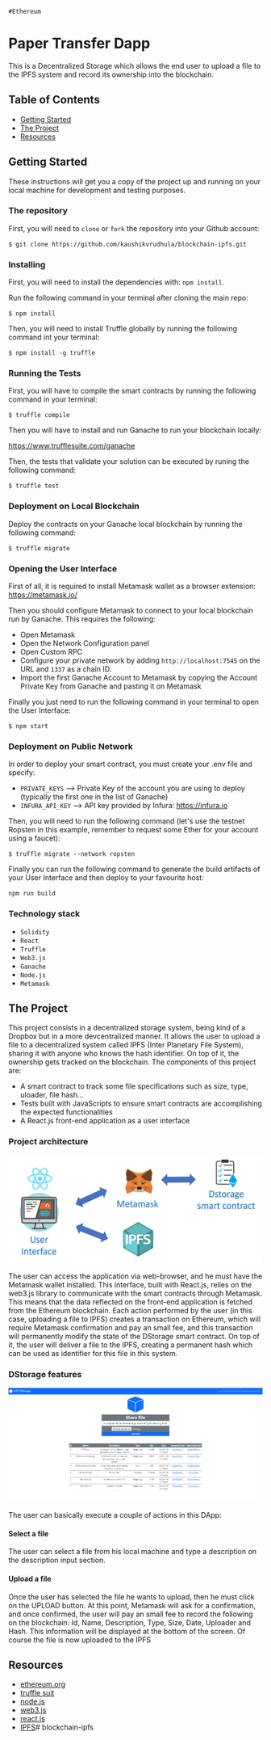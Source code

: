 `#Ethereum`

# Paper Transfer Dapp

This is a Decentralized Storage which allows the end user to upload a file to the IPFS system and record its ownership into the blockchain.

## Table of Contents

- [Getting Started](#getting-started)
- [The Project](#the-project)
- [Resources](#resources)

## Getting Started

These instructions will get you a copy of the project up and running on your local machine for development and testing purposes.

### The repository

First, you will need to `clone` or `fork` the repository into your Github account:


```
$ git clone https://github.com/kaushikvrudhula/blockchain-ipfs.git
```

### Installing

First, you will need to install the dependencies with: `npm install`.

Run the following command in your terminal after cloning the main repo:

```
$ npm install
```

Then, you will need to install Truffle globally by running the following command int your terminal:

```
$ npm install -g truffle
```

### Running the Tests

First, you will have to compile the smart contracts by running the following command in your terminal:

```
$ truffle compile
```

Then you will have to install and run Ganache to run your blockchain locally:

https://www.trufflesuite.com/ganache

Then, the tests that validate your solution can be executed by runing the following
command:

```
$ truffle test
```

### Deployment on Local Blockchain

Deploy the contracts on your Ganache local blockchain by running the following command:

```
$ truffle migrate
```

### Opening the User Interface

First of all, it is required to install Metamask wallet as a browser extension: https://metamask.io/

Then you should configure Metamask to connect to your local blockchain run by Ganache. This requires the following:
- Open Metamask
- Open the Network Configuration panel
- Open Custom RPC
- Configure your private network by adding `http://localhost:7545` on the URL and `1337` as a chain ID.
- Import the first Ganache Account to Metamask by copying the Account Private Key from Ganache and pasting it on Metamask

Finally you just need to run the following command in your terminal to open the User Interface:

```
$ npm start
```

### Deployment on Public Network

In order to deploy your smart contract, you must create your .env file and specify:

- `PRIVATE_KEYS` --> Private Key of the account you are using to deploy (typically the first one in the list of Ganache)
- `INFURA_API_KEY` --> API key provided by Infura: https://infura.io

Then, you will need to run the following command (let's use the testnet Ropsten in this example, remember to request some Ether for your account using a faucet):

```
$ truffle migrate --network ropsten
```

Finally you can run the following command to generate the build artifacts of your User Interface and then deploy to your favourite host:

```
npm run build
```


### Technology stack

- `Solidity`
- `React`
- `Truffle`
- `Web3.js`
- `Ganache`
- `Node.js`
- `Metamask`

## The Project

This project consists in a decentralized storage system, being kind of a Dropbox but in a more devcentralized manner. It allows the user to upload a file to a decentralized system called IPFS (Inter Planetary File System), sharing it with anyone who knows the hash identifier. On top of it, the ownership gets tracked on the blockchain. The components of this project are:

- A smart contract to track some file specifications such as size, type, uloader, file hash...
- Tests built with JavaScripts to ensure smart contracts are accomplishing the expected functionalities
- A React.js front-end application as a user interface

### Project architecture

<img src="./img/architecture.PNG">

The user can access the application via web-browser, and he must have the Metamask wallet installed. This interface, built with React.js, relies on the web3.js library to communicate with the smart contracts through Metamask. This means that the data reflected on the front-end application is fetched from the Ethereum blockchain. Each action performed by the user (in this case, uploading a file to IPFS) creates a transaction on Ethereum, which will require Metamask confirmation and pay an small fee, and this transaction will permanently modify the state of the DStorage smart contract. On top of it, the user will deliver a file to the IPFS, creating a permanent hash which can be used as identifier for this file in this system.

### DStorage features

<img src="./img/layout.PNG">

The user can basically execute a couple of actions in this DApp:

#### Select a file

The user can select a file from his local machine and type a description on the description input section.

#### Upload a file

Once the user has selected the file he wants to upload, then he must click on the UPLOAD button. At this point, Metamask will ask for a confirmation, and once confirmed, the user will pay an small fee to record the following on the blockchain: Id, Name, Description, Type, Size, Date, Uploader and Hash. This information will be displayed at the bottom of the screen. Of course the file is now uploaded to the IPFS


## Resources

- [ethereum.org](https://ethereum.org/)
- [truffle suit](https://www.trufflesuite.com/)
- [node.js](https://nodejs.org/)
- [web3.js](https://web3js.readthedocs.io/)
- [react.js](https://reactjs.org/)
- [IPFS](https://ipfs.io/)# blockchain-ipfs

